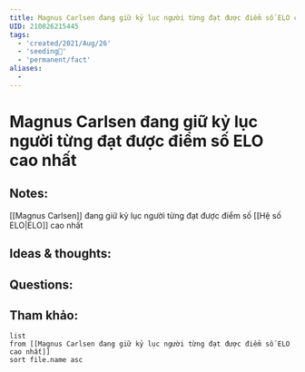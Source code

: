 ```yaml
---
title: Magnus Carlsen đang giữ kỷ lục người từng đạt được điểm số ELO cao nhất
UID: 210826215445
tags:
  - 'created/2021/Aug/26'
  - 'seeding🌱'
  - 'permanent/fact'
aliases:
  - 
---
```

# Magnus Carlsen đang giữ kỷ lục người từng đạt được điểm số ELO cao nhất

## Notes:
[[Magnus Carlsen]] đang giữ kỷ lục người từng đạt được điểm số [[Hệ số ELO|ELO]] cao nhất

## Ideas & thoughts:

## Questions:


## Tham khảo:
```dataview
list
from [[Magnus Carlsen đang giữ kỷ lục người từng đạt được điểm số ELO cao nhất]]
sort file.name asc
```